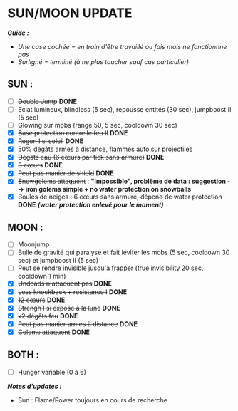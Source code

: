 # SUN/MOON UPDATE

***Guide :***
- *Une case cochée = en train d'être travaillé ou fais mais ne fonctionnne pas*
- *Surligné = terminé (à ne plus toucher sauf cas particulier)*

## SUN :
- [ ] ~~Double Jump~~ **DONE**
- [ ] Eclat lumineux, blindless (5 sec), repousse entités (30 sec), jumpboost II (5 sec)
- [ ] Glowing sur mobs (range 50, 5 sec, cooldown 30 sec)
- [x] ~~Base protection contre le feu II~~ **DONE**
- [x] ~~Regen I si soleil~~ **DONE**
- [x] 50% dégâts armes à distance, flammes auto sur projectiles
- [x] ~~Dégâts eau (6 cœurs par tick sans armure)~~ **DONE**
- [x] ~~8 cœurs~~ **DONE**
- [x] ~~Peut pas manier de shield~~ **DONE**
- [x] ~~Snowgolems attaquent~~ : **"Impossible", problème de data : suggestion --> iron golems simple + no water protection on snowballs**
- [x] ~~Boules de neiges : 6 cœurs sans armure, dépend de water protection~~ **DONE** ***(water protection enlevé pour le moment)***

## MOON :
- [ ] Moonjump
- [ ] Bulle de gravité qui paralyse et fait léviter les mobs (5 sec, cooldown 30 sec) et jumpboost II (5 sec)
- [ ] Peut se rendre invisible jusqu'à frapper (true invisibility 20 sec, cooldown 1 min)
- [x] ~~Undeads n'attaquent pas~~ **DONE**
- [x] ~~Less knockback + resistance I~~ **DONE**
- [x] ~~12 cœurs~~ **DONE**
- [x] ~~Strengh I si exposé à la lune~~ **DONE**
- [x] ~~x2 dégâts feu~~ **DONE**
- [x] ~~Peut pas manier armes à distance~~ **DONE**
- [x] ~~Golems attaquent~~ **DONE**

## BOTH :
- [ ] Hunger variable (0 à 6)

***Notes d'updates :*** 
- Sun : Flame/Power toujours en cours de recherche
